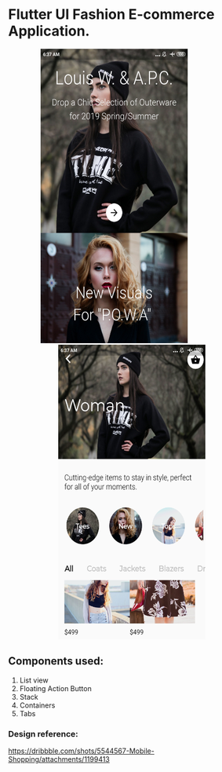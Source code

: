 # Flutter UI Fashion E-commerce Application.

<p align="center"> 
<img width="300" height="600" src="https://github.com/Dhruvpolaris/flutter_ui_fashion_mobile_shopping/blob/master/flutter_UI_Final_Output2.jpg">
&emsp; &emsp; &emsp; &emsp; 
<img width="300" height="600" src="https://github.com/Dhruvpolaris/flutter_ui_fashion_mobile_shopping/blob/master/flutter_UI_Final_Output1.jpg">
</p>

## Components used:
1. List view
2. Floating Action Button
3. Stack
4. Containers
5. Tabs

### Design reference:
https://dribbble.com/shots/5544567-Mobile-Shopping/attachments/1199413

